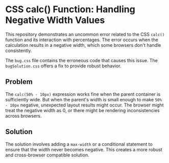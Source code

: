 # CSS calc() Function: Handling Negative Width Values

This repository demonstrates an uncommon error related to the CSS `calc()` function and its interaction with percentages.  The error occurs when the calculation results in a negative width, which some browsers don't handle consistently.

The `bug.css` file contains the erroneous code that causes this issue. The `bugSolution.css` offers a fix to provide robust behavior.

## Problem

The `calc(50% - 10px)` expression works fine when the parent container is sufficiently wide. But when the parent's width is small enough to make `50% - 10px` negative, unexpected layout results might occur.  The browser might treat the negative width as 0, or there might be rendering inconsistencies across browsers.

## Solution

The solution involves adding a `max-width` or a conditional statement to ensure that the width never becomes negative.  This creates a more robust and cross-browser compatible solution.